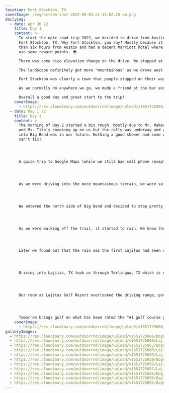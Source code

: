 ```yaml
---
location: Fort Stockton, TX
coverImage: /img/screen-shot-2022-05-03-at-11.02.25-am.png
dailyLog:
  - date: Apr 30 22
    title: Day 1
    content: >-
      To start the epic road trip 2022, we decided to drive from Austin, TX to
      Fort Stockton, TX. Why Fort Stockton, you say? Mostly because it was less
      than six hours from Austin and had a decent Marriott hotel where we can
      use some reward points. 😎

      There was some nice elevation change on the drive. We stopped at a "picnic area" that may have had the best views we've ever seen...from a picnic area at least (see gallery).

      The landscape definitely got more "mountainous" as we drove west but nothing like what we were about to experience in Big Bend. We affectionately named the mesas along the way based on their shapes. The Mesas at Nipple Mountain was the best we had that day.\

      Fort Stockton was clearly a town that people stopped on their way to another place, but we happened to choose the best of the 4 hotels along the hotel strip in northwest Fort Stockton. Great location based on proximity to best food in town (McDonalds) and the best bar in town (our little bar in the Fairfield Inn and Suites).

      As we normally do anywhere we go, we made a friend at the bar and chatted for several hours over drinks. Jake Jacobsen (if that is your real name 🧐) we appreciate the good company at the bar and the invite to play golf in Phoenix on our way through, we may still take you up on that and look forward to you following along on the trip!

      Overall a good day and great start to the trip!
    coverImage:
      - https://res.cloudinary.com/outdoorrnd/image/upload/v1651725056/Day1.PicnicArea_wxif5e.jpg
  - date: May 1 22
    title: Day 2
    content: >-
      The morning of Day 2 started a bit rough. Mostly due to Mr. Maker's Mark
      and Ms. Tito's sneaking up on us but the rally was underway and a trip
      into Big Bend was in our future. Nothing a good shower and some water
      can't fix!




      A quick trip to Google Maps (while we still had cell phone reception) showed us a route to our destination through the north side of Big Bend National Park. The extra 30 minutes of drive time was WELL worth the trip.




      As we were driving into the more mountainous terrain, we were so amazed that we were still in Texas. Needless to say we have a bunch of really terrible pictures of mountains in the distance that looked really cool while you were driving through but didn't really look that cool when you took the photo. We'll save you from those and only post some of the best we've got.




      We entered the north side of Big Bend and decided to stop pretty immediately to do a hike at Dog Canyon Trail. The trail was supposed to be an easy 3.8 mile round trip hike along a pretty flat route. We turned it into nearly 6 miles with a couple of climbs out of the dry river bed to check out a cave and some massive rock walls. Looking back, the excitement clearly got to us in the beginning, but we don't regret it for a second. Fittingly, we dedicated the hike on Dog Canyon Trail to Bentley.




      As we were walking off the trail, it started to rain. We knew there were some afternoon storms that could get heavy but the hike wasn't bad so we weren't too worried. We stopped at Panther Junction Visitor Center on our way out of the park and grabbed and map and drove west to get to Lajitas Golf Resort, where we'd be staying for the next three nights.




      Later we found out that the rain was the first Lajitas had seen since September of 2021 (so like first rain in 8 months) and the little storm wasn't just a little storm. There were tornados just north of where we had stayed the night before and massive thunderstorms in Lajiitas before we arrived. We were viewing the storms from the mountains while we were driving out of Big Bend so we got doubly lucky to see the views and avoid any big storms.




      Driving into Lajitas, TX took us through Terlingua, TX which is considered an old ghost town. It was a very interesting place to drive through though not one that made us really want to stop or stay. We bet the Long Draw Pizza that we passed along the way was a quality place to stop though we didn't happen to get around to that.




      Our room at Lajitas Golf Resort overlooked the driving range, putting green and some amazing mountains (see gallery for some sunset photos 🤓). We played a little putt putt of our own on the putting green during sunset and went and ate at the (woefully understaffed) bar and restaurant. Nonetheless, the food was decent and much needed after a long day of driving and exploring.




      Tomorrow brings golf on what has been rated the "#1 golf course you can play" in Texas for the last 7 years. Based on the driving range views, it's going to be quite the round.
    coverImage:
      - https://res.cloudinary.com/outdoorrnd/image/upload/v1651725060/Lajitas.1_issr2i.jpg
galleryImages:
  - https://res.cloudinary.com/outdoorrnd/image/upload/v1651725066/DogCanyon.5_ujmexa.jpg
  - https://res.cloudinary.com/outdoorrnd/image/upload/v1651725060/Lajitas.5_ipzzmf.jpg
  - https://res.cloudinary.com/outdoorrnd/image/upload/v1651725063/DogCanyon.3_axqtr0.jpg
  - https://res.cloudinary.com/outdoorrnd/image/upload/v1651725060/Lajitas.1_issr2i.jpg
  - https://res.cloudinary.com/outdoorrnd/image/upload/v1651725059/Lajitas.2_fdrv65.jpg
  - https://res.cloudinary.com/outdoorrnd/image/upload/v1651725059/DogCanyon.2_bv5pmf.jpg
  - https://res.cloudinary.com/outdoorrnd/image/upload/v1651725058/Lajitas.3_ql3bly.jpg
  - https://res.cloudinary.com/outdoorrnd/image/upload/v1651725057/Lajitas.4_cx4wks.jpg
  - https://res.cloudinary.com/outdoorrnd/image/upload/v1651725056/Dog_Canyon.4_lxzusb.jpg
  - https://res.cloudinary.com/outdoorrnd/image/upload/v1651725056/Day1.PicnicArea_wxif5e.jpg
  - https://res.cloudinary.com/outdoorrnd/image/upload/v1651725055/DogCanyon.1_bwvinn.jpg
---
```

